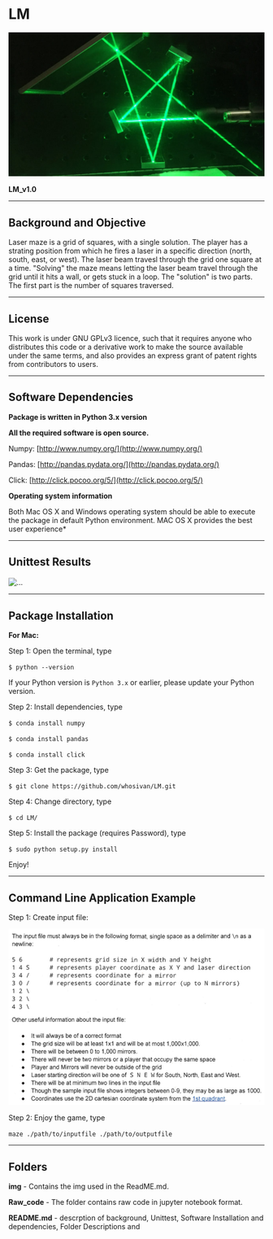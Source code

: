 # LM

![alt text](https://github.com/whosivan/LM/blob/master/img/laser_maze.jpg?raw=true "Laser Maze")</p>
**LM_v1.0**

------------------------
Background and Objective
------------------------
Laser maze is a grid of squares, with a single solution. The player has a strating position from which he fires a laser in a specific direction (north, south, east, or west). The laser beam travesl through the grid one square at a time. "Solving" the maze means letting the laser beam travel through the grid until it hits a wall, or gets stuck in a loop. The "solution" is two parts. The first part is the number of squares traversed.

---------
License
---------
This work is under GNU GPLv3 licence, such that it requires anyone who distributes this code or a derivative work to make the source available under the same terms, and also provides an express grant of patent rights from contributors to users.

-----------------------
Software Dependencies
-----------------------
**Package is written in Python 3.x version**</p>
**All the required software is open source.**

Numpy:  [http://www.numpy.org/](http://www.numpy.org/)</p>
Pandas:  [http://pandas.pydata.org/](http://pandas.pydata.org/)</p>
Click:  [http://click.pocoo.org/5/](http://click.pocoo.org/5/)</p>

**Operating system information**

Both Mac OS X and Windows operating system should be able to execute the package in default Python environment.
MAC OS X provides the best user experience*

----------------------
Unittest Results
----------------------
<img align="center" src="https://github.com/danielfather7/EASE-Project/blob/master/Project_Goal/figs/unittest_result.png" alt="...">

----------------------
Package Installation
----------------------
**For Mac:**</p>
Step 1: Open the terminal, type </p>
    `$ python --version`</p>
If your Python version is `Python 3.x` or earlier, please update your Python version.</p>
Step 2: Install dependencies, type</p>
    `$ conda install numpy`</p>
    `$ conda install pandas`</p>
    `$ conda install click`</p>
Step 3: Get the package, type</p>
    `$ git clone https://github.com/whosivan/LM.git`</p>
Step 4: Change directory, type</p>
    `$ cd LM/`</p>
Step 5: Install the package (requires Password), type</p>
    `$ sudo python setup.py install`</p>
Enjoy!

-------------
Command Line Application Example
------------
Step 1: Create input file: </p>
![alt text](https://github.com/whosivan/LM/blob/master/img/inputfileformat.png "inputfile")</p>
Step 2: Enjoy the game, type </p>
        `maze ./path/to/inputfile ./path/to/outputfile`</p>

---------
Folders
---------
**img** - Contains the img used in the ReadME.md.

**Raw_code** - The folder contains raw code in jupyter notebook format.

**README.md** - descrption of background, Unittest, Software Installation and dependencies, Folder Descriptions and 
